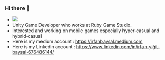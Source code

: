### Hi there 👋
- ![](https://komarev.com/ghpvc/?username=irfanbaysal&style=flat-square)
- Unity Game Developer who works at Ruby Game Studio.
- Interested and working on mobile games especially hyper-casual and hybrid-casual
- Here is my medium account : https://irfanbaysal.medium.com
- Here is my LinkedIn account : https://www.linkedin.com/in/irfan-yiğit-baysal-676486144/


<!--


**irfanbaysal/irfanbaysal** is a ✨ _special_ ✨ repository because its `README.md` (this file) appears on your GitHub profile.

Here are some ideas to get you started:

- 🔭 I’m currently working on ...
- 🌱 I’m currently learning ...
- 👯 I’m looking to collaborate on ...
- 🤔 I’m looking for help with ...
- 💬 Ask me about ...
- 📫 How to reach me: ...
- 😄 Pronouns: ...
- ⚡ Fun fact: ...
-->
